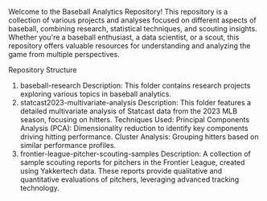Welcome to the Baseball Analytics Repository! This repository is a collection of various projects and analyses focused on different aspects of baseball, combining research, statistical techniques, and scouting insights. Whether you're a baseball enthusiast, a data scientist, or a scout, this repository offers valuable resources for understanding and analyzing the game from multiple perspectives.

Repository Structure
1. baseball-research
Description: This folder contains research projects exploring various topics in baseball analytics. 
2. statcast2023-multivariate-analysis
Description: This folder features a detailed multivariate analysis of Statcast data from the 2023 MLB season, focusing on hitters.
Techniques Used:
Principal Components Analysis (PCA): Dimensionality reduction to identify key components driving hitting performance.
Cluster Analysis: Grouping hitters based on similar performance profiles.
3. frontier-league-pitcher-scouting-samples
Description: A collection of sample scouting reports for pitchers in the Frontier League, created using Yakkertech data. These reports provide qualitative and quantitative evaluations of pitchers, leveraging advanced tracking technology.

